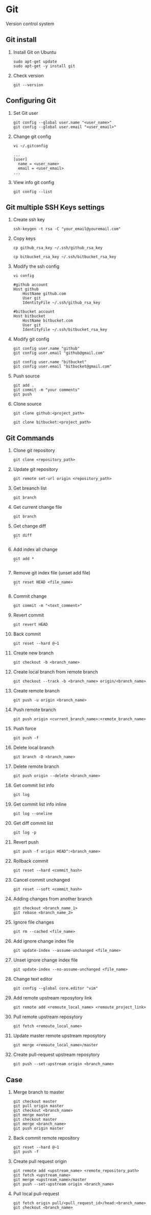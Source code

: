 Git
======

Version control system


## Git install

1. Install Git on Ubuntu

    ```shell
    sudo apt-get update
    sudo apt-get -y install git
    ```

1. Check version
    ```shell
    git --version
    ``` 


## Configuring Git

1. Set Git user
    ```shell
    git config --global user.name "<user_name>"
    git config --global user.email "<user_email>"
    ```

1. Change git config
    ```shell
    vi ~/.gitconfig
    ```

    ```text
    ...
    [user]
      name = <user_name>
      email = <user_email>
    ...
    ```

1. View info git config
    ```shell
    git config --list
    ```


## Git multiple SSH Keys settings

1. Create ssh key

    ```shell
    ssh-keygen -t rsa -C "your_email@youremail.com"
    ```

1. Copy keys

    ```shell
    cp github_rsa_key ~/.ssh/github_rsa_key

    cp bitbucket_rsa_key ~/.ssh/bitbucket_rsa_key
    ```

1. Modify the ssh config

    ```shell
    vi config
    ```

    ```text
    #github account
    Host github
        HostName github.com
        User git
        IdentityFile ~/.ssh/github_rsa_key
    
    #bitbucket account
    Host bitbucket
        HostName bitbucket.com
        User git
        IdentityFile ~/.ssh/bitbucket_rsa_key
    ```

1. Modify git config

    ```shell
    git config user.name "github"
    git config user.email "github@gmail.com" 
    
    git config user.name "bitbucket"
    git config user.email "bitbucket@gmail.com"
    ```

1. Push source
    ```shell
    git add .
    git commit -m "your comments"
    git push
    ```

1. Clone source
    ```shell
    git clone github:<project_path>

    git clone bitbucket:<project_path>
    ```

## Git Commands

1. Clone git repository
    ```shell
    git clone <repository_path>
    ```

1. Update git repository
    ```shell
    git remote set-url origin <repository_path>
    ```

1. Get breanch list
    ```shell
    git branch
    ```

1. Get current change file
    ```shell
    git branch
    ```

1. Get change diff
    ```shell
    git diff
    ``

1. Add index all change
    ```shell
    git add *
    ``

1. Remove git index file (unset add file)
    ```shell
    git reset HEAD <file_name>
    ``

1. Commit change
    ```shell
    git commit -m "<text_comment>"
    ```

1. Revert commit
    ```shell
    git revert HEAD
    ```

1. Back commit
    ```shell
    git reset --hard @~1
    ```

1. Create new branch
    ```shell
    git checkout -b <branch_name>
    ```

1. Create local branch from remote branch
    ```shell
    git checkout --track -b <branch_name> origin/<branch_name>
    ```

1. Create remote branch
    ```shell
    git push -u origin <branch_name>
    ```

1. Push remote branch
    ```shell
    git push origin <current_branch_name>:<remote_branch_name>
    ```

1. Push force
    ```shell
    git push -f
    ```

1. Delete local branch
    ```shell
    git branch -D <branch_name>
    ```

1. Delete remote branch
    ```shell
    git push origin --delete <branch_name>
    ```

1. Get commit list info
    ```shell
    git log
    ```

1. Get commit list info inline
    ```shell
    git log --oneline
    ```

1. Get diff commit list
    ```shell
    git log -p
    ```

1. Revert push
    ```shell
    git push -f origin HEAD^:<branch_name>
    ```

1. Rollback commit
    ```shell
    git reset --hard <commit_hash>
    ```

1. Cancel commit unchanged
    ```shell
    git reset --soft <commit_hash>
    ```

1. Adding changes from another branch
    ```shell
    git checkout <branch_name_1>
    git rebase <branch_name_2>
    ```

1. Ignore file changes
    ```shell
    git rm --cached <file_name>
    ```

1. Add ignore change index file
    ```shell
    git update-index --assume-unchanged <file_name>
    ```

1. Unset ignore change index file
    ```shell
    git update-index --no-assume-unchanged <file_name>
    ```

1. Change text editor
	```shell
	git config --global core.editor "vim"
	```

1. Add remote upstream reposytory link
	```shell
	git remote add <remoute_local_name> <remoute_project_link>
	```

1. Pull remote upstream reposytory
	```shell
	git fetch <remoute_local_name>
	```

1. Update master remote upstream reposytory
	```shell
	git merge <remoute_local_name>/master
	```

1. Create pull-request upstream reposytory
	```shell
	git push --set-upstream origin <branch_name>
	```

## Case
1. Merge branch to master

    ```shell
    git checkout master
    git pull origin master
    git checkout <branch_name>
    git merge master
    git checkout master
    git merge <branch_name>
    git push origin master
    ```

1. Back commit remote repository

    ```shell
    git reset --hard @~1
    git push -f
    ```

1. Create pull request origin
    ```shell
    git remote add <upstream_name> <remote_repository_path>
    git fetch <upstream_name>
    git merge <upstream_name>/master
    git push --set-upstream origin <branch_name>
    ```

1. Pull local pull-request
    ```shell
    git fetch origin pull/<pull_request_id>/head:<branch_name>
    git checkout <branch_name>
    ``` 